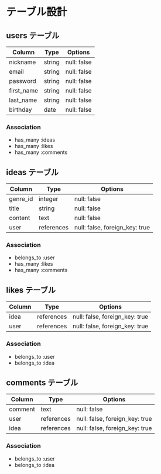 # テーブル設計

## users テーブル

| Column          | Type    | Options     |
| --------------- | ------- | ----------- |
| nickname        | string  | null: false |
| email           | string  | null: false |
| password        | string  | null: false |
| first_name      | string  | null: false |
| last_name       | string  | null: false |
| birthday        | date    | null: false |



### Association

- has_many :ideas
- has_many :likes
- has_many :comments

## ideas テーブル

| Column                 | Type       | Options                        |
| ---------------------- | ---------- | ------------------------------ |
| genre_id               | integer    | null: false                    |
| title                  | string     | null: false                    |
| content                | text       | null: false                    |
| user                   | references | null: false, foreign_key: true |

### Association

- belongs_to :user
- has_many   :likes
- has_many   :comments

## likes テーブル

| Column             | Type       | Options                        |
| ------------------ | ---------- | ------------------------------ |
| idea               | references | null: false, foreign_key: true |
| user               | references | null: false, foreign_key: true |

### Association

- belongs_to :user
- belongs_to :idea
 
## comments テーブル

| Column           | Type       | Options                        |
| ---------------- | ---------- | ------------------------------ |
| comment          | text       | null: false                    |
| user             | references | null: false, foreign_key: true |
| idea             | references | null: false, foreign_key: true |

### Association

- belongs_to :user
- belongs_to :idea
